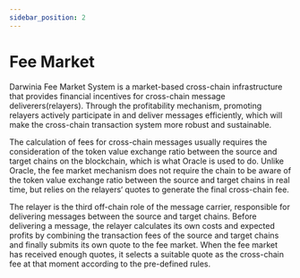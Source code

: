 ```yaml
---
sidebar_position: 2
---
```


# Fee Market

Darwinia Fee Market System is a market-based cross-chain infrastructure that provides financial incentives for cross-chain message deliverers(relayers). Through the profitability mechanism, promoting relayers actively participate in and deliver messages efficiently, which will make the cross-chain transaction system more robust and sustainable.

The calculation of fees for cross-chain messages usually requires the consideration of the token value exchange ratio between the source and target chains on the blockchain, which is what Oracle is used to do. Unlike Oracle, the fee market mechanism does not require the chain to be aware of the token value exchange ratio between the source and target chains in real time, but relies on the relayers‘ quotes to generate the final cross-chain fee. 

The relayer is the third off-chain role of the message carrier, responsible for delivering messages between the source and target chains. Before delivering a message, the relayer calculates its own costs and expected profits by combining the transaction fees of the source and target chains and finally submits its own quote to the fee market. When the fee market has received enough quotes, it selects a suitable quote as the cross-chain fee at that moment according to the pre-defined rules.
